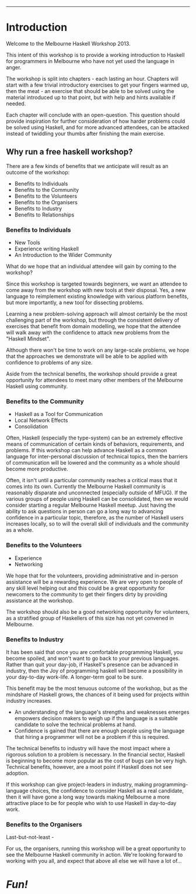 
----

Introduction
============

<div class="important">

Welcome to the Melbourne Haskell Workshop 2013.

This intent of this workshop is to provide a working introduction to Haskell
for programmers in Melbourne who have not yet used the language in anger.

The workshop is split into chapters - each lasting an hour. Chapters will start
with a few trivial introductory exercises to get your fingers warmed up,
then the meat - an exercise that should be able to be solved using the material
introduced up to that point, but with help and hints available if needed.

Each chapter will conclude with an open-question. This question should provide
inspiration for further consideration of how harder problems could
be solved using Haskell, and for more advanced attendees, can be attacked
instead of twiddling your thumbs after finishing the main exercise.

</div>

## Why run a free haskell workshop?

There are a few kinds of benefits that we anticipate will result as an
outcome of the workshop:

* Benefits to Individuals
* Benefits to the Community
* Benefits to the Volunteers
* Benefits to the Organisers
* Benefits to Industry
* Benefits to Relationships

### Benefits to Individuals

* New Tools
* Experience writing Haskell
* An Introduction to the Wider Community

What do we hope that an individual attendee will gain by coming to the workshop?

Since this workshop is targeted towards beginners, we want an attendee
to come away from the workshop with new tools at their disposal. Yes,
a new language to reimplement existing knowledge with various platform
benefits, but more importantly, a new tool for dissecting problems.

Learning a new problem-solving approach will almost certainly
be the most challenging part of the workshop, but through
the consistent delivery of exercises that benefit from domain
modelling, we hope that the attendee will walk away with the
confidence to attack new problems from the "Haskell Mindset".

Although there won't be time to work on any large-scale problems,
we hope that the approaches we demonstrate will be able to
be applied with confidence to problems of any size.

Aside from the technical benefits, the workshop should provide a great
opportunity for attendees to meet many other members of the
Melbourne Haskell using community.

### Benefits to the Community

* Haskell as a Tool for Communication
* Local Network Effects
* Consolidation

Often, Haskell (especially the type-system) can be an extremely effective means
of communication of certain kinds of behaviors, requirements, and problems.
If this workshop can help advance Haskell as a common language for
inter-personal discussion of technical topics, then the barriers of communication
will be lowered and the community as a whole should become more productive.

Often, it isn't until a particular community reaches a critical mass
that it comes into its own. Currently the Melbourne Haskell community
is reasonably disparate and unconnected (especially outside of MFUG).
If the various groups of people using Haskell can be consolidated,
then we would consider starting a regular Melbourne Haskell meetup.
Just having the ability to ask questions in person can go a long
way to advancing confidence in a particular topic, therefore,
as the number of Haskell users increases locally, so to will
the overall skill of individuals and the community as a whole.

### Benefits to the Volunteers

* Experience
* Networking

We hope that for the volunteers, providing administrative
and in-person assistance will be a rewarding experience.
We are very open to people of any skill level helping out
and this could be a great opportunity for newcomers to the
community to get their fingers dirty by providing assistance
at the workshop.

The workshop should also be a good networking opportunity for
volunteers, as a stratified group of Haskellers of this size has not yet
convened in Melbourne.

### Benefits to Industry

It has been said that once you are comfortable programming Haskell, you
become spoiled, and won't want to go back to your previous languages.
Rather than quit your day-job, if Haskell's presence can be advanced in
industry, then the Joy of programming haskell will become a possibility
in your day-to-day work-life. A longer-term goal to be sure.

This benefit may be the most tenuous outcome of the workshop, but as
the mindshare of Haskell grows, the chances of it being
used for projects within industry increases.

* An understanding of the language's strengths
	and weaknesses emerges empowers decision makers to weigh up if the language is
	a suitable candidate to solve the technical problems at hand.
* Confidence is gained that there are enough people using the language
  that hiring a programmer will not be a problem if this is required.

The technical benefits to industry will have the most impact
where a rigorous solution to a problem is necessary. In the financial
sector, Haskell is beginning to become more popular as the cost
of bugs can be very high. Technical benefits, however, are a moot point
if Haskell does not see adoption.

If this workshop can give project-leaders in industry, making programming-language choices,
the confidence to consider Haskell as a real candidate, then it will have
gone a long way towards making Melbourne a more attractive place
to be for people who wish to use Haskell in day-to-day work.

### Benefits to the Organisers

Last-but-not-least -

<div class="important">

For us, the organisers, running this workshop will
be a great opportunity to see the Melbourne Haskell community in
action. We're looking forward to working with you all, and expect that
above all else we will have a lot of...

# _Fun!_

</div>
